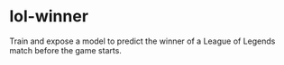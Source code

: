 # lol-winner
Train and expose a model to predict the winner of a League of Legends match before the game starts.
